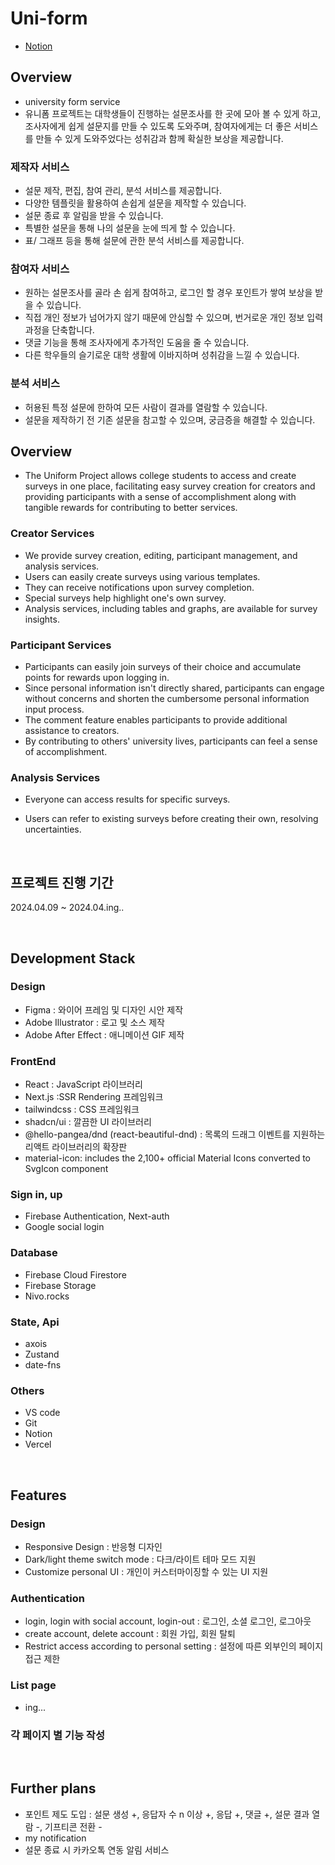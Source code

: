 # Uni-form

- [Notion](https://chaen-notio.notion.site/Uni-Form-714d57f7e7d44aa59e3e2c890af34a6f)

## Overview

- university form service
- 유니폼 프로젝트는 대학생들이 진행하는 설문조사를 한 곳에 모아 볼 수 있게 하고, 조사자에게 쉽게 설문지를 만들 수 있도록 도와주며, 참여자에게는 더 좋은 서비스를 만들 수 있게 도와주었다는 성취감과 함께 확실한 보상을 제공합니다.

### 제작자 서비스

- 설문 제작, 편집, 참여 관리, 분석 서비스를 제공합니다.
- 다양한 템플릿을 활용하여 손쉽게 설문을 제작할 수 있습니다.
- 설문 종료 후 알림을 받을 수 있습니다.
- 특별한 설문을 통해 나의 설문을 눈에 띄게 할 수 있습니다.
- 표/ 그래프 등을 통해 설문에 관한 분석 서비스를 제공합니다.

### 참여자 서비스

- 원하는 설문조사를 골라 손 쉽게 참여하고, 로그인 할 경우 포인트가 쌓여 보상을 받을 수 있습니다.
- 직접 개인 정보가 넘어가지 않기 때문에 안심할 수 있으며, 번거로운 개인 정보 입력 과정을 단축합니다.
- 댓글 기능을 통해 조사자에게 추가적인 도움을 줄 수 있습니다.
- 다른 학우들의 슬기로운 대학 생활에 이바지하며 성취감을 느낄 수 있습니다.

### 분석 서비스

- 허용된 특정 설문에 한하여 모든 사람이 결과를 열람할 수 있습니다.
- 설문을 제작하기 전 기존 설문을 참고할 수 있으며, 궁금증을 해결할 수 있습니다.
  <br/>

## Overview

- The Uniform Project allows college students to access and create surveys in one place, facilitating easy survey creation for creators and providing participants with a sense of accomplishment along with tangible rewards for contributing to better services.

### Creator Services

- We provide survey creation, editing, participant management, and analysis services.
- Users can easily create surveys using various templates.
- They can receive notifications upon survey completion.
- Special surveys help highlight one's own survey.
- Analysis services, including tables and graphs, are available for survey insights.

### Participant Services

- Participants can easily join surveys of their choice and accumulate points for rewards upon logging in.
- Since personal information isn't directly shared, participants can engage without concerns and shorten the cumbersome personal information input process.
- The comment feature enables participants to provide additional assistance to creators.
- By contributing to others' university lives, participants can feel a sense of accomplishment.

### Analysis Services

- Everyone can access results for specific surveys.
- Users can refer to existing surveys before creating their own, resolving uncertainties.

  <br/>

## 프로젝트 진행 기간

2024.04.09 ~ 2024.04.ing..

 <br/>
 
## Development Stack
### Design
- Figma : 와이어 프레임 및 디자인 시안 제작
- Adobe Illustrator : 로고 및 소스 제작
- Adobe After Effect : 애니메이션 GIF 제작
  
### FrontEnd
- React : JavaScript 라이브러리
- Next.js :SSR Rendering 프레임워크
- tailwindcss : CSS 프레임워크
- shadcn/ui : 깔끔한 UI 라이브러리
- @hello-pangea/dnd (react-beautiful-dnd) : 목록의 드래그 이벤트를 지원하는 리액트 라이브러리의 확장판
- material-icon: includes the 2,100+ official Material Icons converted to SvgIcon component

### Sign in, up

- Firebase Authentication, Next-auth
- Google social login

### Database

- Firebase Cloud Firestore
- Firebase Storage
- Nivo.rocks

### State, Api

- axois
- Zustand
- date-fns

### Others

- VS code
- Git
- Notion
- Vercel

 <br/>
 
## Features
### Design
- Responsive Design : 반응형 디자인
- Dark/light theme switch mode : 다크/라이트 테마 모드 지원
- Customize personal UI : 개인이 커스터마이징할 수 있는 UI 지원

### Authentication

- login, login with social account, login-out : 로그인, 소셜 로그인, 로그아웃
- create account, delete account : 회원 가입, 회원 탈퇴
- Restrict access according to personal setting : 설정에 따른 외부인의 페이지 접근 제한

### List page

- ing...

### 각 페이지 별 기능 작성

 <br/>
 
## Further plans
- 포인트 제도 도입 : 설문 생성 +, 응답자 수 n 이상 +, 응답 +, 댓글 +, 설문 결과 열람 -, 기프티콘 전환 -
- my notification
- 설문 종료 시 카카오톡 연동 알림 서비스
